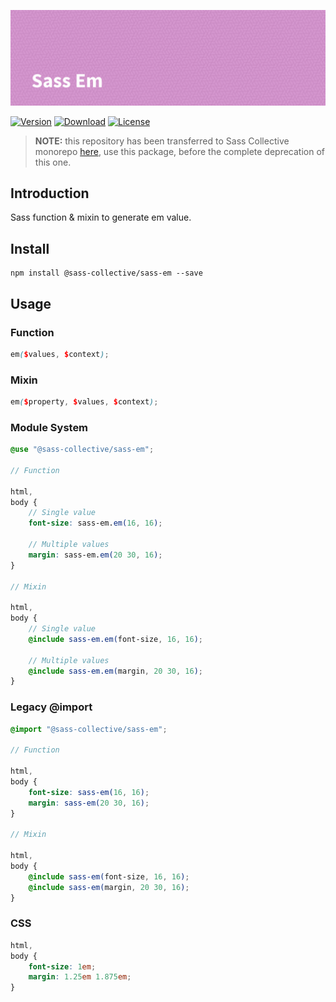 ![Sass Em](.github/banner.png)

[![Version](https://flat.badgen.net/npm/v/@sass-collective/sass-em)](https://www.npmjs.com/package/@sass-collective/sass-em)
[![Download](https://flat.badgen.net/npm/dt/@sass-collective/sass-em)](https://www.npmjs.com/package/@sass-collective/sass-em)
[![License](https://flat.badgen.net/npm/license/@sass-collective/sass-em)](https://www.npmjs.com/package/@sass-collective/sass-em)

> **NOTE:** this repository has been transferred to Sass Collective monorepo [here](https://github.com/sass-collective/sass-collective/tree/master/packages/em), use this package, before the complete deprecation of this one.

## Introduction

Sass function & mixin to generate em value.

## Install

    npm install @sass-collective/sass-em --save

## Usage

### Function

```scss
em($values, $context);
```

### Mixin

```scss
em($property, $values, $context);
```

### Module System

```scss
@use "@sass-collective/sass-em";

// Function

html,
body {
    // Single value
    font-size: sass-em.em(16, 16);
    
    // Multiple values
    margin: sass-em.em(20 30, 16);
}

// Mixin

html,
body {
    // Single value
    @include sass-em.em(font-size, 16, 16);
    
    // Multiple values
    @include sass-em.em(margin, 20 30, 16);
}
```

### Legacy @import

```scss
@import "@sass-collective/sass-em";

// Function

html,
body {
    font-size: sass-em(16, 16);
    margin: sass-em(20 30, 16);
}

// Mixin

html,
body {
    @include sass-em(font-size, 16, 16);
    @include sass-em(margin, 20 30, 16);
}
```

### CSS

```css
html,
body {
    font-size: 1em;
    margin: 1.25em 1.875em;
}
```
